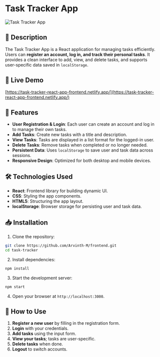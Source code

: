 # Task Tracker App

![Task Tracker App](https://task-tracker-react-app-frontend.netlify.app/preview-image.png)

## 🎯 Description

The Task Tracker App is a React application for managing tasks efficiently. Users can **register an account, log in, and track their personal tasks**. It provides a clean interface to add, view, and delete tasks, and supports user-specific data saved in `localStorage`.

## 🚀 Live Demo

[https://task-tracker-react-app-frontend.netlify.app/](https://task-tracker-react-app-frontend.netlify.app/)

## 🧩 Features

* **User Registration & Login**: Each user can create an account and log in to manage their own tasks.
* **Add Tasks**: Create new tasks with a title and description.
* **View Tasks**: Tasks are displayed in a list format for the logged-in user.
* **Delete Tasks**: Remove tasks when completed or no longer needed.
* **Persistent Data**: Uses `localStorage` to save user and task data across sessions.
* **Responsive Design**: Optimized for both desktop and mobile devices.

## 🛠️ Technologies Used

* **React**: Frontend library for building dynamic UI.
* **CSS**: Styling the app components.
* **HTML5**: Structuring the app layout.
* **localStorage**: Browser storage for persisting user and task data.

## 📥 Installation

1. Clone the repository:

```bash
git clone https://github.com/Arvinth-M/frontend.git
cd task-tracker
```

2. Install dependencies:

```bash
npm install
```

3. Start the development server:

```bash
npm start
```

4. Open your browser at `http://localhost:3000`.

## 🎯 How to Use

1. **Register a new user** by filling in the registration form.
2. **Login** with your credentials.
3. **Add tasks** using the input form.
4. **View your tasks**; tasks are user-specific.
5. **Delete tasks** when done.
6. **Logout** to switch accounts.
